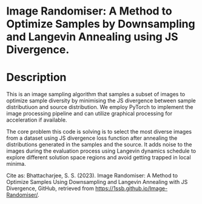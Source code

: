 # Image Randomiser: A Method to Optimize Samples by Downsampling and Langevin Annealing using JS Divergence.

# Description

This is an image sampling algorithm that samples a subset of images to optimize sample diversity by minimising the JS divergence between sample distributiuon and source distribution. We employ PyTorch to implement the image processing pipeline and can utilize graphical processing for acceleration if available. 

The core problem this code is solving is to select the most diverse images from a dataset using JS divergence loss function after annealing the distributions generated in the samples and the source. It adds noise to the images during the evaluation process using Langevin dynamics schedule to explore different solution space regions and avoid getting trapped in local minima.


Cite as: Bhattacharjee, S. S. (2023). Image Randomiser: A Method to Optimize Samples Using Downsampling and Langevin Annealing with JS Divergence, GitHub, retrieved from https://1ssb.github.io/Image-Randomiser/.
